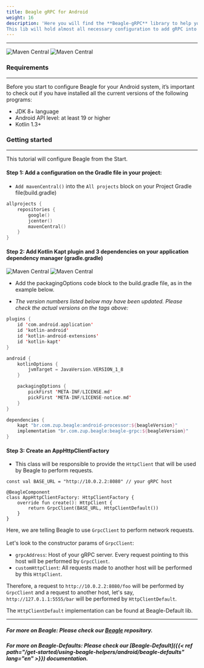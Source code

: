 ```yaml
---
title: Beagle gRPC for Android
weight: 16
description: 'Here you will find the **Beagle-gRPC** library to help you use gRPC in a project using Beagle in Android.
This lib will hold almost all necessary configuration to add gRPC into a Beagle Android project.'
---
```


---

![Maven Central](https://img.shields.io/maven-central/v/br.com.zup.beagle/beagle-grpc?color=green&label=Beagle-gRPC)
![**Maven Central**](https://img.shields.io/maven-central/v/br.com.zup.beagle/android?label=Beagle)

### Requirements

<hr>

Before you start to configure Beagle for your Android system, it’s important to check out if you have installed all the current versions of the following programs: ‌

- JDK 8+ language
- Android API level: at least 19 or higher
- Kotlin 1.3+

### Getting started

<hr>

This tutorial will configure Beagle from the Start.

#### Step 1: Add a configuration on the Gradle file in your project:

- `Add mavenCentral()` into the `All projects` block on your Project Gradle file(build.gradle)<br>

```kotlin
allprojects {
    repositories {
        google()
        jcenter()
        mavenCentral()
    }
}
```

#### Step 2: Add Kotlin Kapt plugin and 3 dependencies on your application dependency manager (gradle.gradle)<br>

![Maven Central](https://img.shields.io/maven-central/v/br.com.zup.beagle/beagle-grpc?color=green&label=Beagle-gRPC)
![Maven Central](https://img.shields.io/maven-central/v/br.com.zup.beagle/android?label=Beagle)

- Add the packagingOptions code block to the build.gradle file, as in the example below.

- _The version numbers listed below may have been updated. Please check the actual versions on the tags above:_

```kotlin
plugins {
    id 'com.android.application'
    id 'kotlin-android'
    id 'kotlin-android-extensions'
    id 'kotlin-kapt'
}

android {
    kotlinOptions {
        jvmTarget = JavaVersion.VERSION_1_8
    }

    packagingOptions {
        pickFirst 'META-INF/LICENSE.md'
        pickFirst 'META-INF/LICENSE-notice.md'
    }
}

dependencies {
    kapt "br.com.zup.beagle:android-processor:${beagleVersion}"
    implementation "br.com.zup.beagle:beagle-grpc:${beagleVersion}"
}
```

#### Step 3: Create an AppHttpClientFactory

- This class will be responsible to provide the `HttpClient` that will be used by Beagle to perform requests.<br>

```
const val BASE_URL = "http://10.0.2.2:8080" // your gRPC host

@BeagleComponent
class AppHttpClientFactory: HttpClientFactory {
    override fun create(): HttpClient {
        return GrpcClient(BASE_URL, HttpClientDefault())
    }
}
```

Here, we are telling Beagle to use `GrpcClient` to perform network requests.<br><br>
Let's look to the constructor params of `GrpcClient`: <br>

- `grpcAddress`: Host of your gRPC server. Every request pointing to this host will be performed by `GrpcClient`.
- `customHttpClient`: All requests made to another host will be performed by this `HttpClient`.

Therefore, a request to `http://10.0.2.2:8080/foo` will be performed by `GrpcClient` and a request to another host, let's say, `http://127.0.1.1:5555/bar` will be performed by `HttpClientDefault`.
<br>

The `HttpClientDefault` implementation can be found at Beagle-Default lib.

<hr>

##### For more on Beagle: Please check our [Beagle](https://github.com/ZupIT/beagle) repository.

##### For more on Beagle-Defaults: Please check our [Beagle-Default]({{< ref path="/get-started/using-beagle-helpers/android/beagle-defaults" lang="en" >}}) documentation.
